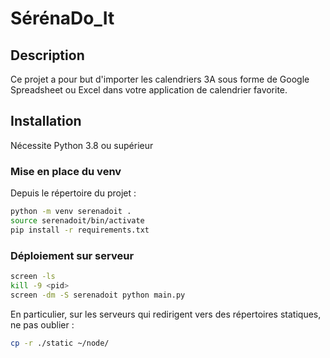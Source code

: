 # SérénaDo_It

## Description

Ce projet a pour but d'importer les calendriers 3A sous forme de Google Spreadsheet ou Excel dans votre application de calendrier favorite.

## Installation

Nécessite Python 3.8 ou supérieur

### Mise en place du venv

Depuis le répertoire du projet :

```bash
python -m venv serenadoit .
source serenadoit/bin/activate
pip install -r requirements.txt
```

### Déploiement sur serveur

```bash
screen -ls
kill -9 <pid>
screen -dm -S serenadoit python main.py
```

En particulier, sur les serveurs qui redirigent vers des répertoires statiques, ne pas oublier :
```bash
cp -r ./static ~/node/
```
